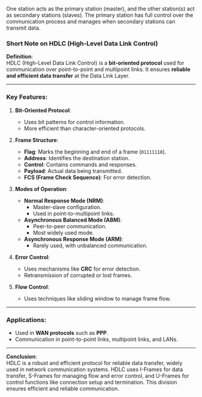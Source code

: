 One station acts as the primary station (master), and the other station(s) act as secondary stations (slaves).
The primary station has full control over the communication process and manages when secondary stations can transmit data.
### **Short Note on HDLC (High-Level Data Link Control)**

**Definition**:  
HDLC (High-Level Data Link Control) is a **bit-oriented protocol** used for communication over point-to-point and multipoint links. It ensures **reliable and efficient data transfer** at the Data Link Layer.

---

### **Key Features**:
1. **Bit-Oriented Protocol**: 
   - Uses bit patterns for control information.
   - More efficient than character-oriented protocols.

2. **Frame Structure**:
   - **Flag**: Marks the beginning and end of a frame (`01111110`).
   - **Address**: Identifies the destination station.
   - **Control**: Contains commands and responses.
   - **Payload**: Actual data being transmitted.
   - **FCS (Frame Check Sequence)**: For error detection.

3. **Modes of Operation**:
   - **Normal Response Mode (NRM)**:
     - Master-slave configuration.
     - Used in point-to-multipoint links.
   - **Asynchronous Balanced Mode (ABM)**:
     - Peer-to-peer communication.
     - Most widely used mode.
   - **Asynchronous Response Mode (ARM)**:
     - Rarely used, with unbalanced communication.

4. **Error Control**:
   - Uses mechanisms like **CRC** for error detection.
   - Retransmission of corrupted or lost frames.

5. **Flow Control**:
   - Uses techniques like sliding window to manage frame flow.

---

### **Applications**:
- Used in **WAN protocols** such as **PPP**.
- Communication in point-to-point links, multipoint links, and LANs.

---

**Conclusion**:  
HDLC is a robust and efficient protocol for reliable data transfer, widely used in network communication systems.
HDLC uses I-Frames for data transfer, S-Frames for managing flow and error control, and U-Frames for control functions like connection setup and termination. This division ensures efficient and reliable communication.
